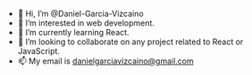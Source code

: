 - 👋 Hi, I’m @Daniel-Garcia-Vizcaino
- 👀 I’m interested in web development.
- 🌱 I’m currently learning React.
- 💞️ I’m looking to collaborate on any project related to React or JavaScript. 
- 📫 My email is danielgarciavizcaino@gmail.com

<!---
Daniel-Garcia-Vizcaino/Daniel-Garcia-Vizcaino is a ✨ special ✨ repository because its `README.md` (this file) appears on your GitHub profile.
You can click the Preview link to take a look at your changes.
--->
